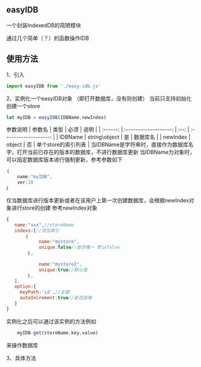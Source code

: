 ## easyIDB
一个封装IndexedDB的简陋模块

通过几个简单（？）的函数操作IDB

## 使用方法
1、引入
```js
import easyIDB from './easy-idb.js'
```

2、实例化一个easyIDB对象
（即打开数据库，没有则创建）
当前只支持初始化创建一个store
```js
let myIDB = easyIDB(IDBName,newIndex)
```
参数说明
|   参数名    |         类型          | 必须  |        说明       |
| :------: | :-------------------: | :--: | :-------------------: |
| IDBName |      string\object       |  是  |       数据库名      |
|   newIndex   | object               |  否  |     单个store的索引列表  |
当IDBName是字符串时，直接作为数据库名字，打开当前已存在的版本的数据库，不进行数据库更新
当IDBName为对象时，可以指定数据库版本进行强制更新，参考参数如下
```js
｛
    name:"myIDB",
    ver:10
｝
```
仅当数据库进行版本更新或者在该用户上第一次创建数据库，会根据newIndex对象进行store的创建
参考newIndex对象
```js
{
   name:"xxx",//storeName
   indexs:[//添加索引
       ｛
            name:"mystore",
            unique:false//是否唯一 默认false
        ｝,
        
            name:"mystore2",
            unique:true//默认值
        ｝,
   ],
   option:{
     keyPath:'id',//主键
     autoIncrement:true//是否自增
   }
}
```
实例化之后可以通过该实例的方法例如
```js
    myIDB.get(storeName,key,value)
```
来操作数据库

3、具体方法
